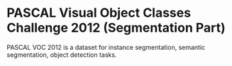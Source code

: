 # PASCAL Visual Object Classes Challenge 2012 (Segmentation Part)

PASCAL VOC 2012 is a dataset for instance segmentation, semantic segmentation, object detection tasks.